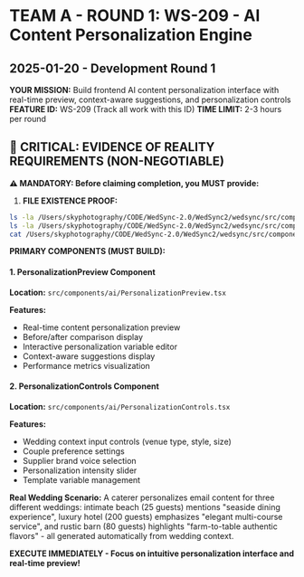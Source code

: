 # TEAM A - ROUND 1: WS-209 - AI Content Personalization Engine
## 2025-01-20 - Development Round 1

**YOUR MISSION:** Build frontend AI content personalization interface with real-time preview, context-aware suggestions, and personalization controls
**FEATURE ID:** WS-209 (Track all work with this ID)
**TIME LIMIT:** 2-3 hours per round

## 🚨 CRITICAL: EVIDENCE OF REALITY REQUIREMENTS (NON-NEGOTIABLE)

**⚠️ MANDATORY: Before claiming completion, you MUST provide:**
1. **FILE EXISTENCE PROOF:**
```bash
ls -la /Users/skyphotography/CODE/WedSync-2.0/WedSync2/wedsync/src/components/ai/PersonalizationPreview.tsx
ls -la /Users/skyphotography/CODE/WedSync-2.0/WedSync2/wedsync/src/components/ai/PersonalizationControls.tsx
cat /Users/skyphotography/CODE/WedSync-2.0/WedSync2/wedsync/src/components/ai/PersonalizationPreview.tsx | head -20
```

**PRIMARY COMPONENTS (MUST BUILD):**

#### 1. PersonalizationPreview Component
**Location:** `src/components/ai/PersonalizationPreview.tsx`

**Features:**
- Real-time content personalization preview
- Before/after comparison display
- Interactive personalization variable editor
- Context-aware suggestions display
- Performance metrics visualization

#### 2. PersonalizationControls Component  
**Location:** `src/components/ai/PersonalizationControls.tsx`

**Features:**
- Wedding context input controls (venue type, style, size)
- Couple preference settings
- Supplier brand voice selection
- Personalization intensity slider
- Template variable management

**Real Wedding Scenario:**
A caterer personalizes email content for three different weddings: intimate beach (25 guests) mentions "seaside dining experience", luxury hotel (200 guests) emphasizes "elegant multi-course service", and rustic barn (80 guests) highlights "farm-to-table authentic flavors" - all generated automatically from wedding context.

**EXECUTE IMMEDIATELY - Focus on intuitive personalization interface and real-time preview!**